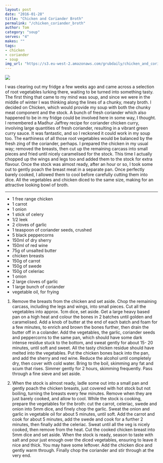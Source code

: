 ```yaml
---
layout: post
date: "2016-01-28"
title: "Chicken and Coriander Broth"
permalink: "/chicken_coriander_broth"
author: Tom
category: "soup"
serves: "4"
makes: ""
tags:
- chicken
- coriander
- soup
img_url: "https://s3.eu-west-2.amazonaws.com/grubdaily/chicken_and_coriander_broth.jpg"
---
```

<img src="https://s3.eu-west-2.amazonaws.com/grubdaily/chicken_and_coriander_broth.jpg" />

I was clearing out my fridge a few weeks ago and came across a selection of root vegetables lurking there, waiting to be turned into something tasty. The first thing that came to my mind was soup, and since we were in the middle of winter I was thinking along the lines of a chunky, meaty broth. I decided on Chicken, which would provide my soup with both the chunky meat component and the stock. A bunch of fresh coriander which also happened to be in my fridge could be involved here in some way, I thought. I remembered a Madhur Jaffrey recipe for coriander chicken curry, involving large quantities of fresh coriander, resulting in a vibrant green curry sauce. It was fantastic, and so I reckoned it could work in my soup too. The earthiness of all those root vegetables would be balanced by the fresh zing of the coriander, perhaps. I prepared the chicken in my usual way; removed the breasts, then cut up the remaining carcass into small pieces and fried until nicely caramelised for the stock. This time I actually chopped up the wings and legs too and added them to the stock for extra flavour. Once the stock was almost ready, after an hour or so, I took some out to gently poach the breast meat in a separate pan. Once perfectly barely cooked, I allowed them to cool before carefully cutting them into dice. All the vegetables and chicken diced to the same size, making for an attractive looking bowl of broth.

---
* 1 free range chicken
* 1 carrot
* 1 onion
* 1 stick of celery
* 1/2 leek
* 2 cloves of garlic
* 1 teaspoon of coriander seeds, crushed
* 5 black peppercorns
* 150ml of dry sherry
* 150ml of red wine
* 75g of unsalted butter
* chicken breasts
* 150g of carrot
* 150g of swede
* 150g of celeriac
* 1 onion
* 2 large cloves of garlic
* 1 large bunch of coriander
* vegetable oil, for frying

1. Remove the breasts from the chicken and set aside. Chop the remaining carcass, including the legs and wings, into small pieces. Cut all the vegetables into approx. 1cm dice, set aside. Get a large heavy based pan on a high heat and colour the bones in 2 batches until golden and caramelised. Add a knob of butter at the end of each batch and foam for a few minutes, to enrich and brown the bones further, then drain the butter off in a colander. Add the vegetables, the garlic, coriander seeds and peppercorns to the same pan, which should have some dark intense residue stuck to the bottom, and sweat gently for about 15- 20 minutes, until soft and sweet. All the tasty chicken residue should have melted into the vegetables. Put the chicken bones back into the pan, and add the sherry and red wine. Reduce the alcohol until completely dry, then cover with cold water. Bring to the boil, skimming any fat and scum that rises. Simmer gently for 2 hours, skimming frequently. Pass through a fine sieve and set aside.

2. When the stock is almost ready, ladle some out into a small pan and gently poach the chicken breasts, just covered with hot stock but not boiling, turning the breasts every few minutes. Remove when they are just barely cooked, and allow to cool. While the stock is cooking, prepare the vegetables for the broth: cut the carrot, celeriac, swede and onion into 5mm dice, and finely chop the garlic. Sweat the onion and garlic in vegetable oil for about 5 minutes, until soft. Add the carrot and cook for about 5 minutes, add the swede and cook for a further 2 minutes, then finally add the celeriac. Sweat until all the veg is nicely cooked, then remove from the heat. Cut the cooked chicken breast into 5mm dice and set aside. When the stock is ready, season to taste with salt and pour just enough over the diced vegetables, ensuring to leave it nice and thick. You may have some leftover. Add the chicken dice and gently warm through. Finally chop the coriander and stir through at the very end.

